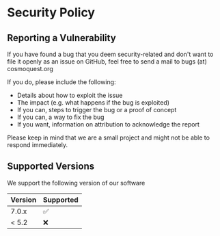 # Security Policy

## Reporting a Vulnerability
If you have found a bug that you deem security-related and don't want to file it openly as an issue on GitHub, feel free to send a mail to bugs (at) cosmoquest.org

If you do, please include the following: 
  * Details about how to exploit the issue
  * The impact (e.g. what happens if the bug is exploited) 
  * If you can, steps to trigger the bug or a proof of concept
  * If you can, a way to fix the bug 
  * If you want, information on attribution to acknowledge the report

Please keep in mind that we are a small project and  might not be able to respond immediately.

## Supported Versions

We support the following version of our software

| Version | Supported          |
| ------- | ------------------ |
| 7.0.x   | :white_check_mark: |
| < 5.2   | :x:                |

